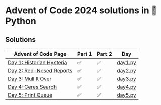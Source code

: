 # Advent of Code 2024 solutions in 🐍 Python

## Solutions

| Advent of Code Page                                              | Part 1 | Part 2 | Day                    |
|------------------------------------------------------------------|--------|--------|------------------------|
| [Day 1: Historian Hysteria](https://adventofcode.com/2024/day/1) | ✅     | ✅     | [day1.py](aoc/day1.py) |
| [Day 2: Red-Nosed Reports](https://adventofcode.com/2024/day/2)  | ✅     | ✅     | [day2.py](aoc/day2.py) |
| [Day 3: Mull It Over](https://adventofcode.com/2024/day/3)       | ✅     | ✅     | [day3.py](aoc/day3.py) |
| [Day 4: Ceres Search](https://adventofcode.com/2024/day/4)       | ✅     | ✅     | [day4.py](aoc/day4.py) |
| [Day 5: Print Queue](https://adventofcode.com/2024/day/5)        | ✅     | ✅     | [day5.py](aoc/day5.py) |
